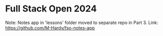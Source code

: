 # Full Stack Open 2024

Note: Notes app in 'lessons' folder moved to separate repo in Part 3.
Link: https://github.com/M-Hardy/fso-notes-app
